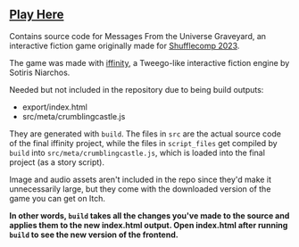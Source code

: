 ## [Play Here](https://kanderwund.itch.io/messages)

Contains source code for Messages From the Universe Graveyard, an interactive fiction game originally made for [Shufflecomp 2023](https://itch.io/jam/shufflecomp-2023).

The game was made with <a href="https://github.com/zehanort/iffinity">iffinity</a>, a Tweego-like interactive fiction engine by Sotiris Niarchos.

Needed but not included in the repository due to being build outputs:

* export/index.html
* src/meta/crumblingcastle.js

They are generated with `build`. The files in `src` are the actual source code of the final iffinity project, while the files in `script_files` get compiled by `build` into `src/meta/crumblingcastle.js`, which is loaded into the final project (as a story script).

Image and audio assets aren't included in the repo since they'd make it unnecessarily large, but they come with the downloaded version of the game you can get on Itch.

**In other words, `build` takes all the changes you've made to the source and applies them to the new index.html output. Open index.html after running `build` to see the new version of the frontend.**